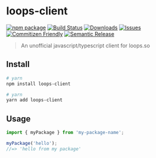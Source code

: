 # loops-client

[![npm package][npm-img]][npm-url]
[![Build Status][build-img]][build-url]
[![Downloads][downloads-img]][downloads-url]
[![Issues][issues-img]][issues-url]
[![Commitizen Friendly][commitizen-img]][commitizen-url]
[![Semantic Release][semantic-release-img]][semantic-release-url]

> An unofficial javascript/typescript client for loops.so

## Install

```bash
# yarn
npm install loops-client

# yarn
yarn add loops-client
```

## Usage

```ts
import { myPackage } from 'my-package-name';

myPackage('hello');
//=> 'hello from my package'
```

[build-img]:https://github.com/Optick-Labs/loops-client/actions/workflows/release.yml/badge.svg
[build-url]:https://github.com/Optick-Labs/loops-client/actions/workflows/release.yml
[downloads-img]:https://img.shields.io/npm/dt/typescript-npm-package-template
[downloads-url]:https://www.npmtrends.com/typescript-npm-package-template
[npm-img]:https://img.shields.io/npm/v/typescript-npm-package-template
[npm-url]:https://www.npmjs.com/package/typescript-npm-package-template
[issues-img]:https://img.shields.io/github/issues/Optick-Labs/loops-client
[issues-url]:https://github.com/Optick-Labs/loops-client/issues
[codecov-img]:https://codecov.io/gh/Optick-Labs/loops-client/branch/main/graph/badge.svg
[codecov-url]:https://codecov.io/gh/Optick-Labs/loops-client
[semantic-release-img]:https://img.shields.io/badge/%20%20%F0%9F%93%A6%F0%9F%9A%80-semantic--release-e10079.svg
[semantic-release-url]:https://github.com/semantic-release/semantic-release
[commitizen-img]:https://img.shields.io/badge/commitizen-friendly-brightgreen.svg
[commitizen-url]:http://commitizen.github.io/cz-cli/

